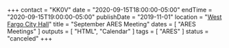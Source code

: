 +++
contact = "KK0V"
date = "2020-09-15T18:00:00-05:00"
endTime = "2020-09-15T19:00:00-05:00"
publishDate = "2019-11-01"
location = "[West Fargo City Hall](/places/west-fargo-city-hall/)"
title = "September ARES Meeting"
dates = [ "ARES Meetings" ]
outputs = [ "HTML", "Calendar" ]
tags = [ "ARES" ]
status = "canceled"
+++
